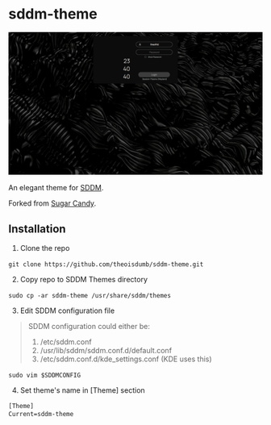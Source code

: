 # sddm-theme

![screenshot](Previews/screenshot.png)

An elegant theme for [SDDM](https://github.com/sddm/sddm).

Forked from [Sugar Candy](https://framagit.org/MarianArlt/sddm-sugar-candy).

## Installation

1. Clone the repo

`git clone https://github.com/theoisdumb/sddm-theme.git`

2. Copy repo to SDDM Themes directory

`sudo cp -ar sddm-theme /usr/share/sddm/themes`

3. Edit SDDM configuration file

> SDDM configuration could either be:
> 1. /etc/sddm.conf
> 2. /usr/lib/sddm/sddm.conf.d/default.conf 
> 3. /etc/sddm.conf.d/kde_settings.conf (KDE uses this)

`sudo vim $SDDMCONFIG`

4. Set theme's name in [Theme] section

```
[Theme]
Current=sddm-theme
```